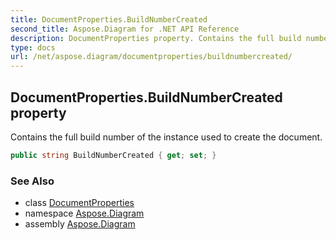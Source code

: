 ```yaml
---
title: DocumentProperties.BuildNumberCreated
second_title: Aspose.Diagram for .NET API Reference
description: DocumentProperties property. Contains the full build number of the instance used to create the document
type: docs
url: /net/aspose.diagram/documentproperties/buildnumbercreated/
---
```

## DocumentProperties.BuildNumberCreated property

Contains the full build number of the instance used to create the document.

```csharp
public string BuildNumberCreated { get; set; }
```

### See Also

* class [DocumentProperties](../)
* namespace [Aspose.Diagram](../../documentproperties/)
* assembly [Aspose.Diagram](../../../)


